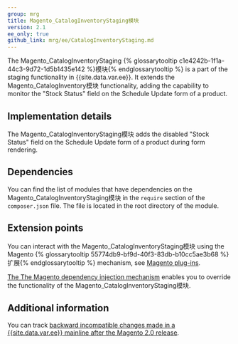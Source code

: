 ```yaml
---
group: mrg
title: Magento_CatalogInventoryStaging模块
version: 2.1
ee_only: true
github_link: mrg/ee/CatalogInventoryStaging.md
---
```


The Magento_CatalogInventoryStaging {% glossarytooltip c1e4242b-1f1a-44c3-9d72-1d5b1435e142 %}模块{% endglossarytooltip %} is a part of the staging functionality in {{site.data.var.ee}}. It extends the Magento_CatalogInventory模块 functionality, adding the capability to monitor the "Stock Status" field on the Schedule Update form of a product.

## Implementation details

The Magento_CatalogInventoryStaging模块 adds the disabled "Stock Status" field on the Schedule Update form of a product during form rendering.

## Dependencies

You can find the list of modules that have dependencies on the Magento_CatalogInventoryStaging模块 in the `require` section of the `composer.json` file. The file is located in the root directory of the module.

## Extension points

You can interact with the Magento_CatalogInventoryStaging模块 using the Magento {% glossarytooltip 55774db9-bf9d-40f3-83db-b10cc5ae3b68 %}扩展{% endglossarytooltip %} mechanism, see [Magento plug-ins](http://devdocs.magento.com/guides/v2.1/extension-dev-guide/plugins.html).

[The The Magento dependency injection mechanism](http://devdocs.magento.com/guides/v2.1/extension-dev-guide/depend-inj.html) enables you to override the functionality of the Magento_CatalogInventoryStaging模块.

## Additional information

You can track [backward incompatible changes made in a {{site.data.var.ee}} mainline after the Magento 2.0 release](http://devdocs.magento.com/guides/v2.0/release-notes/backward-incompatible-changes/commerce.html).
